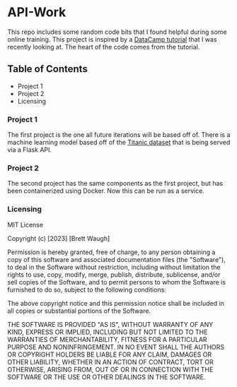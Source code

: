 # API-Work
This repo includes some random code bits that I found helpful during some online training. This project is inspired by a [DataCamp tutorial](https://www.datacamp.com/tutorial/machine-learning-models-api-python) that I was recently looking at. The heart of the code comes from the tutorial.


## Table of Contents
* Project 1
* Project 2
* Licensing 

### Project 1 
The first project is the one all future iterations will be based off of. There is a machine learning model based off of the [Titanic dataset](https://www.kaggle.com/competitions/titanic) that is being served via a Flask API. 

### Project 2
The second project has the same components as the first project, but has been containerized using Docker. Now this can be run as a service.

### Licensing 

MIT License

Copyright (c) [2023] [Brett Waugh]

Permission is hereby granted, free of charge, to any person obtaining a copy
of this software and associated documentation files (the "Software"), to deal
in the Software without restriction, including without limitation the rights
to use, copy, modify, merge, publish, distribute, sublicense, and/or sell
copies of the Software, and to permit persons to whom the Software is
furnished to do so, subject to the following conditions:

The above copyright notice and this permission notice shall be included in all
copies or substantial portions of the Software.

THE SOFTWARE IS PROVIDED "AS IS", WITHOUT WARRANTY OF ANY KIND, EXPRESS OR
IMPLIED, INCLUDING BUT NOT LIMITED TO THE WARRANTIES OF MERCHANTABILITY,
FITNESS FOR A PARTICULAR PURPOSE AND NONINFRINGEMENT. IN NO EVENT SHALL THE
AUTHORS OR COPYRIGHT HOLDERS BE LIABLE FOR ANY CLAIM, DAMAGES OR OTHER
LIABILITY, WHETHER IN AN ACTION OF CONTRACT, TORT OR OTHERWISE, ARISING FROM,
OUT OF OR IN CONNECTION WITH THE SOFTWARE OR THE USE OR OTHER DEALINGS IN THE
SOFTWARE.
